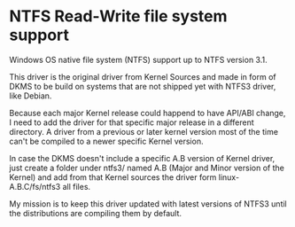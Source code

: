 # NTFS Read-Write file system support
Windows OS native file system (NTFS) support up to NTFS version 3.1.

This driver is the original driver from Kernel Sources and made in form of DKMS to be build on systems that are not shipped yet with NTFS3 driver, like Debian.

Because each major Kernel release could happend to have API/ABI change, I need to add the driver for that specific major release in a different directory.
A driver from a previous or later kernel version most of the time can't be compiled to a newer specific Kernel version.

In case the DKMS doesn't include a specific A.B version of Kernel driver, just create a folder under ntfs3/ named A.B (Major and Minor version of the Kernel) and add from that Kernel sources
the driver form linux-A.B.C/fs/ntfs3 all files.

My mission is to keep this driver updated with latest versions of NTFS3 until the distributions are compiling them by default.